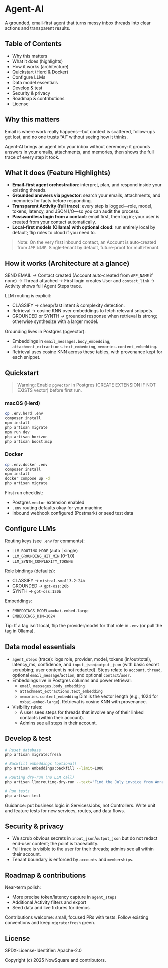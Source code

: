 # Agent‑AI

A grounded, email‑first agent that turns messy inbox threads into clear actions and transparent results.

## Table of Contents
- Why this matters
- What it does (highlights)
- How it works (architecture)
- Quickstart (Herd & Docker)
- Configure LLMs
- Data model essentials
- Develop & test
- Security & privacy
- Roadmap & contributions
- License

## Why this matters
Email is where work really happens—but context is scattered, follow‑ups get lost, and no one trusts “AI” without seeing how it thinks.

Agent‑AI brings an agent into your inbox without ceremony: it grounds answers in your emails, attachments, and memories, then shows the full trace of every step it took.

## What it does (Feature Highlights)
- **Email‑first agent orchestration**: interpret, plan, and respond inside your existing threads.
- **Grounded answers via pgvector**: search your emails, attachments, and memories for facts before responding.
- **Transparent Activity (full trace)**: every step is logged—role, model, tokens, latency, and JSON I/O—so you can audit the process.
- **Passwordless login from a contact**: email first, then log in; your user is created from your contact automatically.
- **Local‑first models (Ollama) with optional cloud**: run entirely local by default; flip roles to cloud if you need to.

> Note: On the very first inbound contact, an Account is auto‑created from `APP_NAME`. Single‑tenant by default, future‑proof for multi‑tenant.

## How it works (Architecture at a glance)
SEND EMAIL → Contact created (Account auto‑created from `APP_NAME` if none) → Thread attached → First login creates User and `contact_link` → Activity shows full Agent Steps trace.

LLM routing is explicit:
- CLASSIFY → cheap/fast intent & complexity detection.
- Retrieval → cosine KNN over embeddings to fetch relevant snippets.
- GROUNDED or SYNTH → grounded response when retrieval is strong; otherwise synthesize with a larger model.

Grounding lives in Postgres (pgvector):
- Embeddings in `email_messages.body_embedding`, `attachment_extractions.text_embedding`, `memories.content_embedding`.
- Retrieval uses cosine KNN across these tables, with provenance kept for each snippet.

## Quickstart
> Warning: Enable `pgvector` in Postgres (CREATE EXTENSION IF NOT EXISTS vector) before first run.

### macOS (Herd)
```bash
cp .env.herd .env
composer install
npm install
php artisan migrate
npm run dev
php artisan horizon
php artisan boost:mcp
```

### Docker
```bash
cp .env.docker .env
composer install
npm install
docker compose up -d
php artisan migrate
```

First run checklist:
- Postgres `vector` extension enabled
- `.env` routing defaults okay for your machine
- Inbound webhook configured (Postmark) or seed test data

## Configure LLMs
Routing keys (see `.env` for comments):
- `LLM_ROUTING_MODE` (auto | single)
- `LLM_GROUNDING_HIT_MIN` (0–1.0)
- `LLM_SYNTH_COMPLEXITY_TOKENS`

Role bindings (defaults):
- CLASSIFY → `mistral-small3.2:24b`
- GROUNDED → `gpt-oss:20b`
- SYNTH → `gpt-oss:120b`

Embeddings:
- `EMBEDDINGS_MODEL=mxbai-embed-large`
- `EMBEDDINGS_DIM=1024`

Tip: If a tag isn’t local, flip the provider/model for that role in `.env` (or pull the tag in Ollama).

## Data model essentials
- `agent_steps` (trace): logs role, provider, model, tokens (in/out/total), latency_ms, confidence, and `input_json`/`output_json` (with basic secret scrubbing; user content is not redacted). Steps relate to `account`, `thread`, optional `email_message`/`action`, and optional `contact`/`user`.
- Embeddings live in Postgres columns and power retrieval:
  - `email_messages.body_embedding`
  - `attachment_extractions.text_embedding`
  - `memories.content_embedding`
  Dim is the vector length (e.g., 1024 for `mxbai-embed-large`). Retrieval is cosine KNN with provenance.
- Visibility rules:
  - A user sees steps for threads that involve any of their linked contacts (within their account).
  - Admins see all steps in their account.

## Develop & test
```bash
# Reset database
php artisan migrate:fresh

# Backfill embeddings (optional)
php artisan embeddings:backfill --limit=1000

# Routing dry-run (no LLM call)
php artisan llm:routing-dry-run --text="Find the July invoice from Anna"

# Run tests
php artisan test
```
Guidance: put business logic in Services/Jobs, not Controllers. Write unit and feature tests for new services, routes, and data flows.

## Security & privacy
- We scrub obvious secrets in `input_json`/`output_json` but do not redact end‑user content; the point is traceability.
- Full trace is visible to the user for their threads; admins see all within their account.
- Tenant boundary is enforced by `accounts` and `memberships`.

## Roadmap & contributions
Near‑term polish:
- More precise token/latency capture in `agent_steps`
- Additional Activity filters and export
- Seed data and live fixtures for demos

Contributions welcome: small, focused PRs with tests. Follow existing conventions and keep `migrate:fresh` green.

## License
SPDX-License-Identifier: Apache-2.0

Copyright (c) 2025 NowSquare and contributors.